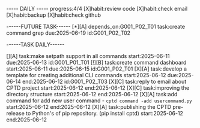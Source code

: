 ----- DAILY -----
progress:4/4
[X]habit:review code
[X]habit:check email
[X]habit:backup
[X]habit:check github

------FUTURE TASK------
[*][A] depends_on:G001_P02_T01 task:create command grep due:2025-06-19  id:G001_P02_T02

------TASK DAILY------

[][A] task:make setpath support in all commands  start:2025-06-11 due:2025-06-13 id:G001_P01_T01 
[!][B] task:create command dashboard start:2025-06-11 due:2025-06-15 id:G001_P02_T01 
[X][A] task:develop a template for creating additional CLI commands start:2025-06-12 due:2025-06-14 end:2025-06-12  id:G001_P02_T03 
[X][C] task:reply to email about CPTD project start:2025-06-12 end:2025-06-12
[X][C] task:improving the directory structure start:2025-06-12 end:2025-06-12
[X][A] task:add command for add new user command - `cptd command -add usercommand.py` start:2025-06-12 end:2025-06-12
[X][A] task:publishing the CPTD pre-release to Python's of pip repository. (pip install cptd) start:2025-06-12 end:2025-06-12

